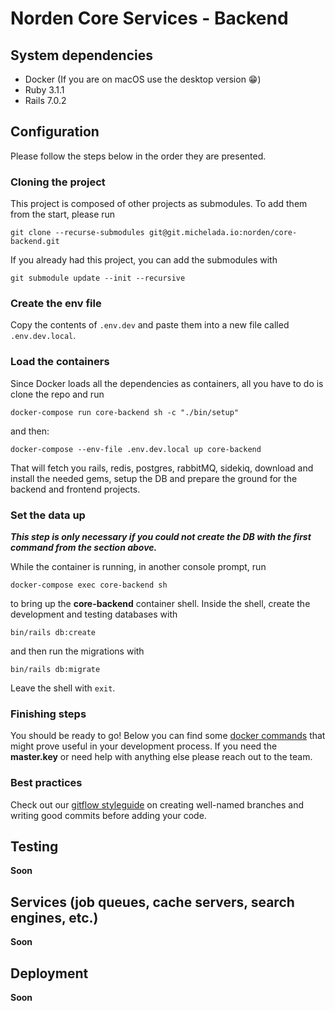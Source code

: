 # Norden Core Services - Backend

## System dependencies
* Docker (If you are on macOS use the desktop version 😁)
* Ruby 3.1.1
* Rails 7.0.2

## Configuration
Please follow the steps below in the order they are presented.

### Cloning the project
This project is composed of other projects as submodules. To add them from the start, please run
```console
git clone --recurse-submodules git@git.michelada.io:norden/core-backend.git
```
If you already had this project, you can add the submodules with
```console
git submodule update --init --recursive
```

### Create the env file
Copy the contents of `.env.dev` and paste them into a new file called `.env.dev.local`.

### Load the containers
Since Docker loads all the dependencies as containers, all you have to do is clone the repo and run 
```console
docker-compose run core-backend sh -c "./bin/setup"
```
and then:
```console
docker-compose --env-file .env.dev.local up core-backend
```
That will fetch you rails, redis, postgres, rabbitMQ, sidekiq, download and install the needed gems, setup the DB and prepare the ground for the backend and frontend projects.

### Set the data up
**_This step is only necessary if you could not create the DB with the first command from the section above._**

While the container is running, in another console prompt, run 
```console
docker-compose exec core-backend sh
```
to bring up the **core-backend** container shell. Inside the shell, create the development and testing databases with 
```console
bin/rails db:create
```
and then run the migrations with 
```console
bin/rails db:migrate
```
Leave the shell with `exit`.

### Finishing steps
You should be ready to go! Below you can find some [docker commands](https://git.michelada.io/norden/core-backend/-/wikis/Docker) that might prove useful in your development process.
If you need the **master.key** or need help with anything else please reach out to the team.

### Best practices
Check out our [gitflow styleguide](https://git.michelada.io/norden/core-backend/-/wikis/Gitflow) on creating well-named branches and writing good commits before adding your code.

## Testing
**Soon**

## Services (job queues, cache servers, search engines, etc.)
**Soon**

## Deployment
**Soon**
